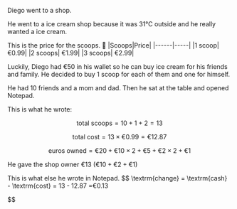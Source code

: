 Diego went to a shop.

He went to a ice cream shop because it was 31°C outside and he really wanted a ice cream.

This is the price for the scoops.
🍨
|Scoops|Price|
|------|-----|
|1 scoop| €0.99|
|2 scoops| €1.99|
|3 scoops| €2.99|

Luckily, Diego had €50 in his wallet so he can buy ice cream for his friends and family. He decided to buy 1 scoop for  each of them and one for himself.

He had 10 friends and a mom and dad. Then he sat at the table and opened Notepad.

This is what he wrote:

$$
\textrm{total scoops} = 10 + 1 + 2 = 13
$$

$$
\textrm{total cost} = 13 \times €0.99 = €12.87
$$

$$
\textrm{euros owned} = €20 + €10 \times 2 + €5 + €2 \times 2 + €1
$$

He gave the shop owner €13 ($€10 + €2 + €1$) 

This is what else he wrote in Notepad.
$$
\textrm{change} = \textrm{cash} - \textrm{cost} = 13 - 12.87 =€0.13

$$
